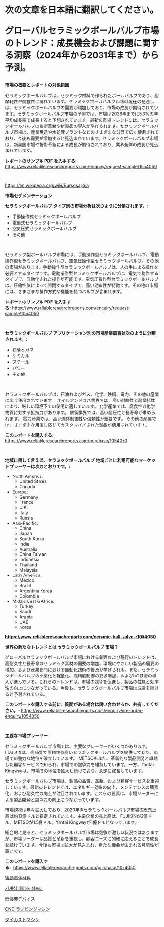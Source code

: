 <p><h1>次の文章を日本語に翻訳してください。

グローバルセラミックボールバルブ市場のトレンド：成長機会および課題に関する洞察（2024年から2031年まで）から予測。</h1></p><p><strong>市場の概要とレポートの対象範囲</strong></p>
<p><p>セラミックボールバルブは、セラミック材料で作られたボールバルブであり、耐摩耗性や腐食性に優れています。セラミックボールバルブ市場の現在の見通しは、セラミックボールバルブの需要が増加しており、市場の成長が期待されています。セラミックボールバルブ市場の予測では、市場は2026年までに5.3%の年平均成長率で成長すると予想されています。最新の市場トレンドには、セラミックボールバルブの技術革新や新製品の導入が挙げられます。セラミックボールバルブ市場は、産業用途や水処理プラントなどのさまざまな分野で広く使用されており、今後も需要が増加すると見込まれています。セラミックボールバルブ市場は、新興国市場や技術革新による成長が期待されており、業界全体の成長が見込まれています。</p></p>
<p><strong>レポートのサンプル PDF を入手する:</strong> <a href="https://www.reliableresearchreports.com/enquiry/request-sample/1054050">https://www.reliableresearchreports.com/enquiry/request-sample/1054050</a></p>
<p>&nbsp;</p>
<p><a href="https://en.wikipedia.org/wiki/Bursosaphia">https://en.wikipedia.org/wiki/Bursosaphia</a></p>
<p><strong>市場セグメンテーション</strong></p>
<p><strong>セラミックボールバルブ タイプ別の市場分析は次のように分類されます。:</strong></p>
<p><ul><li>手動操作式セラミックボールバルブ</li><li>電動式セラミックボールバルブ</li><li>空気圧式セラミックボールバルブ</li><li>その他</li></ul></p>
<p>&nbsp;</p>
<p><p>セラミック製ボールバルブ市場には、手動操作型セラミックボールバルブ、電動操作型セラミックボールバルブ、空気圧操作型セラミックボールバルブ、その他の市場があります。手動操作型セラミックボールバルブは、人の手による操作を必要とするタイプです。電動操作型セラミックボールバルブは、電気で動作するタイプで、自動化された操作が可能です。空気圧操作型セラミックボールバルブは、圧縮空気によって開閉するタイプで、高い効率性が特徴です。その他の市場には、さまざまな操作方式や機能を持つバルブが含まれます。</p></p>
<p><strong>レポートのサンプル PDF を入手する:</strong>&nbsp;<a href="https://www.reliableresearchreports.com/enquiry/request-sample/1054050">https://www.reliableresearchreports.com/enquiry/request-sample/1054050</a></p>
<p>&nbsp;</p>
<p><strong> セラミックボールバルブ アプリケーション別の市場産業調査は次のように分類されます。:</strong></p>
<p><ul><li>石油とガス</li><li>ケミカル</li><li>スチール</li><li>パワー</li><li>その他</li></ul></p>
<p>&nbsp;</p>
<p><p>セラミックボールバルブは、石油およびガス、化学、鉄鋼、電力、その他の産業に広く使用されています。 オイルアンドガス業界では、高い耐熱性と耐摩耗性により、厳しい環境下での使用に適しています。 化学産業では、腐食性の化学物質に対する抵抗力があります。 鉄鋼業界では、高い耐圧性と長寿命が求められます。 電力産業では、高い流体制御性や信頼性が重要です。 その他の産業では、さまざまな用途に応じてカスタマイズされた製品が使用されています。</p></p>
<p><strong>このレポートを購入する:</strong>&nbsp; <a href="https://www.reliableresearchreports.com/purchase/1054050">https://www.reliableresearchreports.com/purchase/1054050</a></p>
<p>&nbsp;</p>
<p><strong>地域に関して言えば、セラミックボールバルブ 地域ごとに利用可能なマーケットプレーヤーは次のとおりです。:</strong></p>
<p><ul>
    <li>
        North America:
        <ul>
            <li>United States</li>
            <li>Canada</li>
        </ul>
    </li>
    <li>
        Europe:
        <ul>
            <li>Germany</li>
            <li>France</li>
            <li>U.K.</li>
            <li>Italy</li>
            <li>Russia</li>
        </ul>
    </li>
    <li>
        Asia-Pacific:
        <ul>
            <li>China</li>
            <li>Japan</li>
            <li>South Korea</li>
            <li>India</li>
            <li>Australia</li>
            <li>China Taiwan</li>
            <li>Indonesia</li>
            <li>Thailand</li>
            <li>Malaysia</li>
        </ul>
    </li>
    <li>
        Latin America:
        <ul>
            <li>Mexico</li>
            <li>Brazil</li>
            <li>Argentina Korea</li>
            <li>Colombia</li>
        </ul>
    </li>
    <li>
        Middle East & Africa:
        <ul>
            <li>Turkey</li>
            <li>Saudi</li>
            <li>Arabia</li>
            <li>UAE</li>
            <li>Korea</li>
        </ul>
    </li>
    </ul></p>
<p><strong><a href="https://www.reliableresearchreports.com/ceramic-ball-valve-r1054050">https://www.reliableresearchreports.com/ceramic-ball-valve-r1054050</a></strong>&nbsp;</p>
<p><strong>世界の新たなトレンドとは セラミックボールバルブ 市場？</strong></p>
<p><p>グローバルセラミックボールバルブ市場における新興および現行のトレンドは、高耐久性と長寿命のセラミック素材の需要の増加、環境にやさしい製品の需要の増加、および産業部門における自動化技術の普及が挙げられる。また、セラミックボールバルブの小型化と軽量化、高精度制御の要求増加、およびIoT技術の導入が進んでいる。これらのトレンドは、市場の競争を促進し、製品の性能と効率性の向上につながっている。今後も、セラミックボールバルブ市場は成長を続けると予測されている。</p></p>
<p><strong>このレポートを購入する前に、質問がある場合は問い合わせるか、共有してください。</strong>- <a href="https://www.reliableresearchreports.com/enquiry/pre-order-enquiry/1054050">https://www.reliableresearchreports.com/enquiry/pre-order-enquiry/1054050</a></p>
<p>&nbsp;</p>
<p><strong>主要な市場プレーヤー</strong></p>
<p><p>セラミックボールバルブ市場では、主要なプレーヤーがいくつかあります。 FUJIKINは、高品質で信頼性の高いセラミックボールバルブを提供しており、市場での強力な地位を確立しています。 METSOもまた、革新的な製品開発と卓越した顧客サービスで知られ、市場での競争力を維持しています。一方、Yantai Kingwayは、市場での地位を拡大し続けており、急速に成長しています。</p><p>セラミックボールバルブ市場は、製品の品質、革新、および顧客サービスを重視しています。最新のトレンドでは、エネルギー効率の向上、メンテナンスの簡素化、および耐久性の向上が注目されています。これらの要素は、市場リーダーによる製品開発と競争力の向上につながっています。</p><p>市場規模は年々拡大しており、2020年のセラミックボールバルブ市場の総売上高は約10億ドルと推定されています。主要企業の売上高は、FUJIKINが2億ドル、METSOが1.5億ドル、Yantai Kingwayが1億ドルとなっています。</p><p>総合的に見ると、セラミックボールバルブ市場は競争が激しい状況ではありますが、市場リーダーは品質と革新を重視し、顧客ニーズに的確に応えることで成長を続けています。今後も市場は拡大が見込まれ、新たな機会が生まれる可能性が高いです。</p></p>
<p><strong>このレポートを購入する:</strong>&nbsp;&nbsp;<a href="https://www.reliableresearchreports.com/purchase/1054050">https://www.reliableresearchreports.com/purchase/1054050</a></p>
<p><p><a href="https://github.com/roulaayoub-saad/Market-Research-Report-List-2/blob/main/658710629014.md">強誘電体材料</a></p><p><a href="https://medium.com/@conradkirrlin76575/%EA%B8%B0%EA%B3%84-%EC%83%81-%EB%B3%80%EC%9C%84%EA%B8%B0-%EC%8B%9C%EC%9E%A5-%EA%B7%9C%EB%AA%A8-%EC%9C%A0%ED%98%95%EB%B3%84-1-db%EA%B9%8C%EC%A7%80-1%EC%97%90%EC%84%9C-2-db%EA%B9%8C%EC%A7%80-%EC%A0%9C%ED%92%88%EB%B3%84-sma-n-%ED%83%80%EC%9E%85-sma-%EC%97%AC%EC%84%B1-k-%ED%83%80%EC%9E%85-k%ED%83%80%EC%9E%85-%EC%97%AC%EC%84%B1-%EA%B8%80%EB%A1%9C%EB%B2%8C-%EC%82%B0%EC%97%85-%EB%B6%84%EC%84%9D-%EC%A0%90%EC%9C%A0%EC%9C%A8-%EC%84%B1%EC%9E%A5-4ab63aedd6ef">기계식 페이즈 쉬프터</a></p><p><a href="https://medium.com/@sashabeier2023/%E6%9C%80%E5%B0%8F%E4%BE%B5%E8%A5%B2%E3%83%87%E3%83%90%E3%82%A4%E3%82%B9%E5%B8%82%E5%A0%B4-2024%E5%B9%B4%E3%81%8B%E3%82%892031%E5%B9%B4%E3%81%AE%E4%B8%96%E7%95%8C%E5%B8%82%E5%A0%B4%E5%8B%95%E5%90%91%E3%81%A8%E8%B2%A9%E5%A3%B2%E3%83%88%E3%83%AC%E3%83%B3%E3%83%89-d2581739e843">低侵襲デバイス</a></p><p><a href="https://medium.com/@mares423/cnc%E7%A0%94%E5%89%8A%E7%9B%A4%E5%B8%82%E5%A0%B4-%E3%82%B0%E3%83%AD%E3%83%BC%E3%83%90%E3%83%AB%E5%B8%82%E5%A0%B4%E3%82%B7%E3%82%A7%E3%82%A2%E3%81%A8%E3%83%A9%E3%83%B3%E3%82%AD%E3%83%B3%E3%82%B0-%E7%B7%8F%E5%90%88%E8%B2%A9%E5%A3%B2%E3%81%8A%E3%82%88%E3%81%B3%E9%9C%80%E8%A6%81%E4%BA%88%E6%B8%AC2024%E5%B9%B4-2031%E5%B9%B4-dc53e4af8e0c">CNC ラッピングマシン</a></p><p><a href="https://github.com/zjkmgcs938405/Market-Research-Report-List-3/blob/main/982593729013.md">ダイカストマシン</a></p></p>